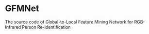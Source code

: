 # GFMNet
The source code of Global-to-Local Feature Mining Network for RGB-Infrared Person Re-Identification
